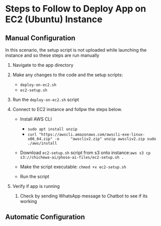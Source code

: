 # Steps to Follow to Deploy App on EC2 (Ubuntu) Instance
## Manual Configuration
In this scenario, the setup script is not uploaded while launching the instance
and so these steps are run manually
1. Navigate to the app directory
3. Make any changes to the code and the setup scripts:
    - ```deploy-on-ec2.sh```
    - ```ec2-setup.sh```
2. Run the ```deploy-on-ec2.sh``` script
3. Connect to EC2 instance and follpw the steps below.

    - Install AWS CLI
        - ```sudo apt install unzip```
        - ```curl "https://awscli.amazonaws.com/awscli-exe-linux-x86_64.zip" -o     "awscliv2.zip" unzip awscliv2.zip sudo ./aws/install```

    - Download ```ec2-setup.sh``` script from s3 onto instance:```aws s3 cp s3://chichewa-ai/phoso-ai-files/ec2-setup.sh .```

    - Make the script executable: ```chmod +x ec2-setup.sh```

    - Run the script
5. Verify if app is running
    1. Check by sending WhatsApp message to Chatbot to see if its working

## Automatic Configuration


